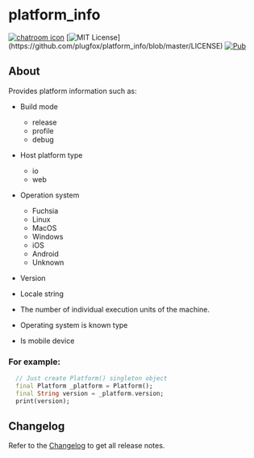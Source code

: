 # platform_info  
  
[![chatroom icon](https://patrolavia.github.io/telegram-badge/chat.png)](https://t.me/PlugFox)
[![MIT License](https://img.shields.io/apm/l/atomic-design-ui.svg?)](https://github.com/plugfox/platform_info/blob/master/LICENSE)
[![Pub](https://img.shields.io/pub/v/plugfox_transformers.svg)](https://pub.dartlang.org/packages/platform_info)
  
  
## About  
  
Provides platform information such as:  
  + Build mode  
     * release  
     * profile  
     * debug  
  
  + Host platform type  
     * io  
     * web  
  
  + Operation system  
     * Fuchsia  
     * Linux  
     * MacOS  
     * Windows  
     * iOS  
     * Android  
     * Unknown  
  
  + Version  
  
  + Locale string  
  
  + The number of individual execution units of the machine.  
  
  + Operating system is known type  
  
  + Is mobile device  
  
  
### For example:  
  
```dart
  // Just create Platform() singleton object
  final Platform _platform = Platform();
  final String version = _platform.version;
  print(version);
```
  
  
## Changelog  
  
Refer to the [Changelog](https://github.com/plugfox/platform_info/blob/master/CHANGELOG.md) to get all release notes.  
  
  